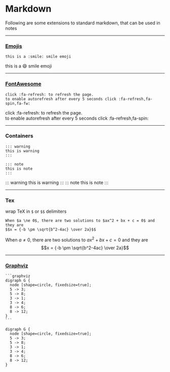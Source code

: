 # Markdown

Following are some extensions to standard markdown, that can be used in notes

---

### [Emojis](https://emoji.codes/)

    this is a :smile: smile emoji

this is a :smile: smile emoji

---

### [FontAwesome](http://fontawesome.io)

    click :fa-refresh: to refresh the page.  
    to enable autorefresh after every 5 seconds click :fa-refresh,fa-spin,fa-fw:

click :fa-refresh: to refresh the page.  
to enable autorefresh after every 5 seconds click :fa-refresh,fa-spin:

---

### Containers

```
::: warning
this is warning
:::

::: note
this is note
:::
```

::: warning
this is warning
:::
::: note
this is note
:::

---

### Tex

wrap TeX in `$` or `$$` delimiters

```
When $a \ne 0$, there are two solutions to $ax^2 + bx + c = 0$ and they are
$$x = {-b \pm \sqrt{b^2-4ac} \over 2a}$$
```

When $a \ne 0$, there are two solutions to $ax^2 + bx + c = 0$ and they are
$$x = {-b \pm \sqrt{b^2-4ac} \over 2a}$$
          
---

### [Graphviz](http://www.graphviz.org/download/)

    ```graphviz
    digraph G {
      node [shape=circle, fixedsize=true];
      5 -> 3;
      5 -> 8;
      3 -> 1;
      3 -> 4;
      8 -> 6;
      8 -> 12;
    }
    ```

```graphviz
digraph G {
  node [shape=circle, fixedsize=true];
  5 -> 3;
  5 -> 8;
  3 -> 1;
  3 -> 4;
  8 -> 6;
  8 -> 12;
}
```
